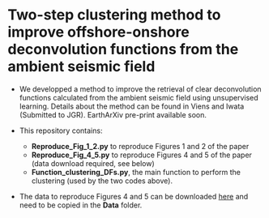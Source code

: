 # Two-step clustering method to improve offshore-onshore deconvolution functions from the ambient seismic field

* We developped a method to improve the retrieval of clear deconvolution functions calculated from the ambient seismic field using unsupervised learning. Details about the method can be found in Viens and Iwata (Submitted to JGR). EarthArXiv pre-print available soon.

* This repository contains:
  - **Reproduce_Fig_1_2.py** to reproduce Figures 1 and 2 of the paper
  - **Reproduce_Fig_4_5.py** to reproduce Figures 4 and 5 of the paper (data download required, see below)
  - **Function_clustering_DFs.py**, the main function to perform the clustering (used by the two codes above).
  
* The data to reproduce Figures 4 and 5 can be downloaded [here](https://drive.google.com/file/d/11vyxdjI4MEcMKhcSrieSBI4Llf8IHyJN/view?usp=sharing) and need to be copied in the **Data** folder.


